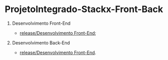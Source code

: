 # ProjetoIntegrado-Stackx-Front-Back

1. Desenvolvimento Front-End
    - [release/Desenvolvimento Front-End](https://github.com/RafaRz76Dev/ProjetoIntegrado-Stackx-Front-Back/tree/master/my-financas-frontend-main);
    
2. Desenvolvimento Back-End
    - [release/Desenvolvimento Front-End](https://github.com/RafaRz76Dev/ProjetoIntegrado-Stackx-Front-Back/tree/master/myfinancas-backend-main).  
    
    
